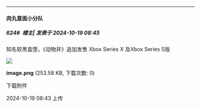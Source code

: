 ﻿
*****

####  肉丸意面小分队  
##### 624#         楼主| 发表于 2024-10-19 08:45

知名软黑盒堕，《动物井》追加发售 Xbox Series X 及Xbox Series S版

<img src="https://img.saraba1st.com/forum/202410/19/084336d0d7dghsdxaum0h0.png" referrerpolicy="no-referrer">

<strong>image.png</strong> (253.58 KB, 下载次数: 0)

下载附件

2024-10-19 08:43 上传

